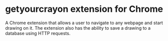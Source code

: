 # getyourcrayon extension for Chrome

A Chrome extension that allows a user to navigate to any webpage and start drawing on it. The extension also has the ability to save a drawing to a database using HTTP requests.
